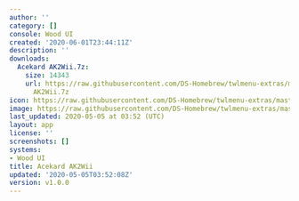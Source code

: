 ```yaml
---
author: ''
category: []
console: Wood UI
created: '2020-06-01T23:44:11Z'
description: ''
downloads:
  Acekard AK2Wii.7z:
    size: 14343
    url: https://raw.githubusercontent.com/DS-Homebrew/twlmenu-extras/master/_nds/TWiLightMenu/akmenu/themes/Acekard
      AK2Wii.7z
icon: https://raw.githubusercontent.com/DS-Homebrew/twlmenu-extras/master/_nds/TWiLightMenu/akmenu/themes/meta/Acekard%20AK2Wii/icon.png
image: https://raw.githubusercontent.com/DS-Homebrew/twlmenu-extras/master/_nds/TWiLightMenu/akmenu/themes/meta/Acekard%20AK2Wii/icon.png
last_updated: 2020-05-05 at 03:52 (UTC)
layout: app
license: ''
screenshots: []
systems:
- Wood UI
title: Acekard AK2Wii
updated: '2020-05-05T03:52:08Z'
version: v1.0.0
---
```

